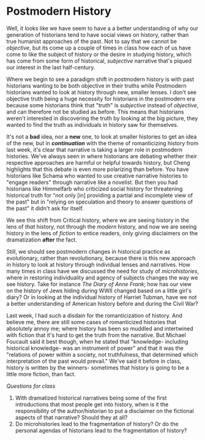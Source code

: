 # Postmodern History #

Well, it looks like we have seem to have a a better understanding of why our generation of historians tend to have social views on history, rather than true humanist approaches of the past. Not to say that we cannot be *objective*, but its come up a couple of times in class how each of us have come to like the subject of history or the desire in studying history, which has come from some form of historical, *subjective* narrative that's piqued our interest in the last half-century.

Where we begin to see a paradigm shift in postmodern history is with past historians wanting to be both objective in their truths while Postmodern historians wanted to look at history through new, smaller lenses. I don't see objective truth being a huge necessity for historians in the postmodern era because some historians think that "truth" is *subjective* instead of *objective*, and can therefore not be studied as before. This means that historians weren't interested in discovering the truth by looking at the big picture, they wanted to find the truth as individuals in history saw for themselves.

It's not a **bad** idea, nor a **new** one, to look at smaller histories to get an idea of the new, but in ***continuation*** with the theme of romanticizing history from last week, it's clear that narrative is taking a larger role in postmodern histories. We've always seen in where historians are debating whether their respective approaches are harmful or helpful towards history, but Cheng highlights that this debate is even more polarizing than before. You have historians like Schama who wanted to use creative narrative histories to "engage readers" through narrative like a novelist. But then you had historians like Himmelfarb who criticized social history for threatening historical truth for "not only [in] providing a partial and incomplete view of the past" but in "relying on speculation and theory to answer questions of the past" it didn't ask for itself.

We see this shift from Critical history, where we are seeing history in the lens of *that* history, not through the *modern* history, and now we are seeing history in the lens of *fiction* to entice readers, only giving disclaimers on the dramatization **after** the fact. 

Still, we should see postmodern changes in historical practice as evolutionary, rather than revolutionary, because there is this new approach in history to look at history through individual lenses and narratives. How many times in class have we discussed the need for study of *microhistories*, where in restoring individuality and agency of subjects changes the way we see history. Take for instance *The Diary of Anne Frank*; how has our view on the history of Jews hiding during WWII changed based on a little girl's diary? Or in looking at the individual history of Harriet Tubman, have we not a better understanding of American history before and during the Civil War? 

Last week, I had such a disdain for the romanticization of history. And believe me, there are still some cases of romanticized histories that absolutely annoy me; where history has been so muddled and intertwined with fiction that it's hard to get the truth from the narrative. But Michael Foucault said it best though, when he stated that "knowledge- including historical knowledge- was an instrument of power" and that it was the "relations of power within a society, not truthfulness, that determined which interpretation of the past would prevail." We've said it before in class, history is written by the winners- sometimes that history is going to be a little more fiction, than fact.

*Questions for class*
1. With dramatized historical narratives being some of the first introductions that most people get into history, when is it the responsibility of the author/historian to put a disclaimer on the fictional aspects of that narrative? Should they at all? 
2. Do microhistories lead to the fragmentation of history? Or do the personal agendas of historians lead to the fragmentation of history?
